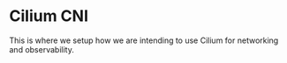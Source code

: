 # Cilium CNI

This is where we setup how we are intending to use Cilium for networking and observability.
